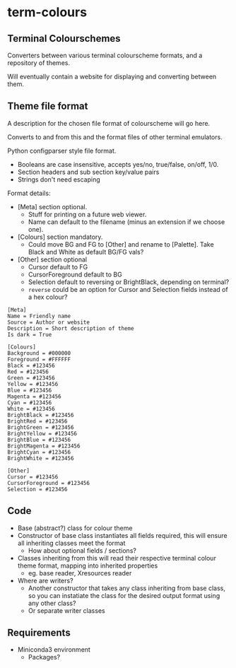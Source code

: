 # term-colours

## Terminal Colourschemes

Converters between various terminal colourscheme formats, and a repository of themes.

Will eventually contain a website for displaying and converting between them.

## Theme file format

A description for the chosen file format of colourscheme will go here.

Converts to and from this and the format files of other terminal emulators.

Python configparser style file format.
- Booleans are case insensitive, accepts yes/no, true/false, on/off, 1/0.
- Section headers and sub section key/value pairs
- Strings don't need escaping

Format details:
- [Meta] section optional.
    - Stuff for printing on a future web viewer.
    - Name can default to the filename (minus an extension if we choose one).
- [Colours] section mandatory.
    - Could move BG and FG to [Other] and rename to [Palette]. Take Black and
      White as default BG/FG vals?
- [Other] section optional
    - Cursor default to FG
    - CursorForeground default to BG
    - Selection default to reversing or BrightBlack, depending on terminal?
    - `reverse` could be an option for Cursor and Selection fields instead of a
      hex colour?

```
[Meta]
Name = Friendly name
Source = Author or website
Description = Short description of theme
Is dark = True

[Colours]
Background = #000000
Foreground = #FFFFFF
Black = #123456
Red = #123456
Green = #123456
Yellow = #123456
Blue = #123456
Magenta = #123456
Cyan = #123456
White = #123456
BrightBlack = #123456
BrightRed = #123456
BrightGreen = #123456
BrightYellow = #123456
BrightBlue = #123456
BrightMagenta = #123456
BrightCyan = #123456
BrightWhite = #123456

[Other]
Cursor = #123456
CursorForeground = #123456
Selection = #123456
```

## Code

- Base (abstract?) class for colour theme
- Constructor of base class instantiates all fields required, this will ensure
  all inheriting classes meet the format
    - How about optional fields / sections?
- Classes inheriting from this will read their respective terminal colour theme
  format, mapping into inherited properties
    - eg. base reader, Xresources reader
- Where are writers?
    - Another constructor that takes any class inheriting from base class, so
      you can instatiate the class for the desired output format using any other
      class?
    - Or separate writer classes

## Requirements

- Miniconda3 environment
    - Packages?

